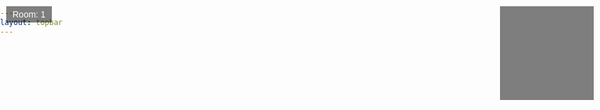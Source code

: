 ```yaml
---
layout: topbar
---
```


<html lang="en">
<head>
    <meta charset="UTF-8">
    <meta name="viewport" content="width=device-width, initial-scale=1.0">
    <title>Virtual Museum</title>
    <style>
        body, html {
            margin: 0;
            padding: 0;
            overflow: hidden;
        }
        canvas {
            display: block;
        }
        #roomIndicator {
            position: absolute;
            top: 10px;
            left: 10px;
            padding: 5px 10px;
            background-color: rgba(0, 0, 0, 0.5);
            color: white;
            font-family: Arial, sans-serif;
        }
        #minimap {
            position: absolute;
            top: 10px;
            right: 10px;
            width: 150px;
            height: 150px;
            background-color: rgba(0, 0, 0, 0.5);
        }
        #minimap canvas {
            width: 100%;
            height: 100%;
        }
    </style>
</head>
<body>
    <canvas id="gameCanvas"></canvas>
    <div id="roomIndicator">Room: 1</div>
    <div id="minimap"><canvas id="minimapCanvas"></canvas></div>
    <script>
        const canvas = document.getElementById('gameCanvas');
        const ctx = canvas.getContext('2d');
        const roomIndicator = document.getElementById('roomIndicator');
        const minimapCanvas = document.getElementById('minimapCanvas');
        const minimapCtx = minimapCanvas.getContext('2d');
        canvas.width = window.innerWidth;
        canvas.height = window.innerHeight;
        minimapCanvas.width = 150;
        minimapCanvas.height = 150;

        const map = [
            [1, 1, 1, 1, 1, 1, 1, 1, 1, 1],
            [1, 0, 0, 0, 0, 0, 0, 0, 0, 1],
            [1, 0, 0, 0, 0, 0, 0, 0, 0, 1],
            [1, 0, 0, 0, 0, 0, 0, 0, 0, 1],
            [1, 0, 0, 0, 0, 0, 0, 0, 0, 1],
            [1, 0, 0, 0, 0, 0, 0, 0, 0, 1],
            [1, 0, 0, 0, 0, 0, 0, 0, 0, 1],
            [1, 0, 0, 0, 0, 0, 0, 0, 0, 1],
            [1, 0, 0, 0, 0, 0, 0, 0, 0, 1],
            [1, 2, 3, 4, 5, 6, 7, 8, 1, 1]
        ];

        const player = {
            x: 2,
            y: 2,
            angle: 0,
            speed: 0,
            turnSpeed: 0,
            minDistanceToWall: 1,
            maxDistanceToTexture: 10
        };

        const roomTextures = {
            2: 'https://raw.githubusercontent.com/nicomedinap/nicomedinap.github.io/master/Galeria/JWST/NGC3132/201.jpg',
            3: 'https://raw.githubusercontent.com/nicomedinap/nicomedinap.github.io/master/Galeria/JWST/NGC3132/210.jpg',
            4: 'https://raw.githubusercontent.com/nicomedinap/nicomedinap.github.io/master/Galeria/JWST/NGC3132/021.jpg',
            5: 'https://raw.githubusercontent.com/nicomedinap/nicomedinap.github.io/master/Galeria/JWST/NGC3132/120.jpg',
            6: 'https://raw.githubusercontent.com/nicomedinap/nicomedinap.github.io/master/Galeria/JWST/NGC3132/201.jpg',
            7: 'https://raw.githubusercontent.com/nicomedinap/nicomedinap.github.io/master/Galeria/JWST/NGC3132/210.jpg',
            8: 'https://raw.githubusercontent.com/nicomedinap/nicomedinap.github.io/master/Galeria/JWST/NGC3132/021.jpg'
        };

        let currentRoom = null;
        const textures = {};

        function preloadTextures(urls) {
            const promises = Object.entries(urls).map(([key, url]) => {
                return new Promise((resolve, reject) => {
                    if (textures[key]) {
                        resolve();
                    } else {
                        const img = new Image();
                        img.src = url;
                        img.onload = () => {
                            textures[key] = img;
                            resolve();
                        };
                        img.onerror = reject;
                    }
                });
            });
            return Promise.all(promises);
        }

        function handleInput() {
            window.addEventListener('keydown', (e) => {
                switch (e.keyCode) {
                    case 37: player.turnSpeed = -0.05; break;
                    case 39: player.turnSpeed = 0.05; break;
                    case 38: player.speed = 0.1; break;
                    case 40: player.speed = -0.1; break;
                }
            });

            window.addEventListener('keyup', (e) => {
                switch (e.keyCode) {
                    case 37:
                    case 39: player.turnSpeed = 0; break;
                    case 38:
                    case 40: player.speed = 0; break;
                }
            });
        }

        function update() {
            player.angle += player.turnSpeed;
            const moveStep = player.speed;
            const newX = player.x + Math.cos(player.angle) * moveStep;
            const newY = player.y + Math.sin(player.angle) * moveStep;

            if (isValidMove(newX, newY)) {
                player.x = newX;
                player.y = newY;
            }

            checkRoomTransition();
        }

        function isValidMove(newX, newY) {
            if (newX < 0 || newX >= map[0].length || newY < 0 || newY >= map.length) {
                return false;
            }

            const mapX = Math.floor(newX);
            const mapY = Math.floor(newY);
            if (map[mapY][mapX] !== 0) {
                const distToWall = Math.sqrt((newX - player.x) ** 2 + (newY - player.y) ** 2);
                if (distToWall < player.minDistanceToWall) {
                    return false;
                }
            }

            return true;
        }

        function checkRoomTransition() {
            const mapX = Math.floor(player.x);
            const mapY = Math.floor(player.y);
            const room = map[mapY][mapX];
            if (room !== currentRoom && room !== 0 && roomTextures[room]) {
                currentRoom = room;
                roomIndicator.innerText = `Room: ${room}`;
                preloadTextures({ [room]: roomTextures[room] }).then(() => {
                    draw();
                });
            }
        }

        function castRay(angle) {
            let x = player.x;
            let y = player.y;
            const sin = Math.sin(angle);
            const cos = Math.cos(angle);

            while (true) {
                x += cos * 0.01;
                y += sin * 0.01;
                const mapX = Math.floor(x);
                const mapY = Math.floor(y);

                if (map[mapY][mapX] !== 0) {
                    const dist = Math.sqrt((x - player.x) ** 2 + (y - player.y) ** 2);
                    const hitX = x - mapX;
                    const hitY = y - mapY;
                    const hitOffset = Math.abs(hitX) > Math.abs(hitY) ? hitX : hitY;
                    return { dist, texture: textures[map[mapY][mapX]], hitOffset, mapX, mapY };
                }
            }
        }

        function draw() {
            ctx.clearRect(0, 0, canvas.width, canvas.height);

            const fov = Math.PI / 4;
            const numRays = canvas.width;
            const rayAngleStep = fov / numRays;

            for (let i = 0; i < numRays; i++) {
                const rayAngle = player.angle - fov / 2 + i * rayAngleStep;
                const { dist, texture, hitOffset, mapX, mapY } = castRay(rayAngle);

                const wallHeight = Math.min(canvas.height / dist, canvas.height);
                const wallTop = (canvas.height - wallHeight) / 2;

                if (texture) {
                    let textureX = Math.floor(hitOffset * texture.width);

                    const distToWall = Math.sqrt((mapX - player.x) ** 2 + (mapY - player.y) ** 2);
                    if (distToWall < player.minDistanceToWall) {
                        textureX = Math.floor((i / numRays) * texture.width);
                    } else if (distToWall > player.maxDistanceToTexture) {
                        textureX = Math.floor((i / numRays) * texture.width * (player.maxDistanceToTexture / distToWall));
                    }

                    ctx.drawImage(texture, textureX, 0, 1, texture.height, i, wallTop, 1, wallHeight);
                } else {
                    ctx.fillStyle = 'gray';
                    ctx.fillRect(i, wallTop, 1, wallHeight);
                }
            }

            drawMinimap();
        }

        function drawMinimap() {
            minimapCtx.clearRect(0, 0, minimapCanvas.width, minimapCanvas.height);

            const scale = minimapCanvas.width / map[0].length;

            for (let y = 0; y < map.length; y++) {
                for (let x = 0; x < map[0].length; x++) {
                    if (map[y][x] !== 0) {
                        minimapCtx.fillStyle = 'gray';
                        minimapCtx.fillRect(x * scale, y * scale, scale, scale);
                    }
                }
            }

            minimapCtx.fillStyle = 'red';
            minimapCtx.beginPath();
            minimapCtx.arc(player.x * scale, player.y * scale, scale / 2, 0, 2 * Math.PI);
            minimapCtx.fill();
        }

        function mainLoop() {
            update();
            draw();
            requestAnimationFrame(mainLoop);
        }

        preloadTextures(roomTextures).then(() => {
            handleInput();
            mainLoop();
        }).catch((error) => {
            console.error('Error loading textures:', error);
        });
    </script>
</body>
</html>
